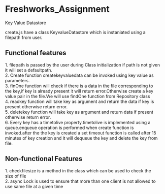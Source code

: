 # Freshworks_Assignment

Key Value Datastore

create.js have a class KeyvalueDatastore which is instaniated using a filepath from user.

<h2><b>Functional features</b></h2>
1. filepath is passed by the user during Class initialization if path is not given it will set a defaultpath.<br>
2. Create function createkeyvaluedata can be invoked using key value as parameters.<br>
3. finOne function will check if there is a data in the file corresponding to the key,if key is already present it will return error.Otherwise create a key value pair in the file.We will use findOne function from Repository class<br>
4. readkey function will take key as argument and return the data if key is present otherwise return error.<br>
5. deletekey function will take key as argument and return data if present otherwise return error.<br>
6. Every key has a timetolive property.timetolive is implemented using a queue.enqueue operation is performed when create function is invoked.after the the key is created a set timeout function is called after 15 minutes of key creation and it will dequeue the key and delete the key from file.<br>

<h2><b>Non-functional Features</b></h2>
1. checkfilesize is a method in the class which can be used to check the size of file<br>
2. async Lock is used to ensure that more than one client is not allowed to use same file at a given time<br>

